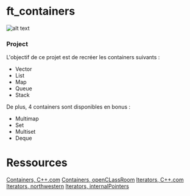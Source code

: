# ft_containers

![alt text](https://img.shields.io/badge/FT__CONTAINERS-125%2F100-green "Logo Title Text 1")

### Project

L'objectif de ce projet est de recréer les containers suivants :
- Vector
- List
- Map
- Queue
- Stack

De plus, 4 containers sont disponibles en bonus :
- Multimap
- Set
- Multiset
- Deque

# Ressources

[Containers, C++.com](https://en.cppreference.com/w/cpp/container)
[Containers, openCLassRoom](https://openclassrooms.com/fr/courses/1894236-programmez-avec-le-langage-c/1903098-utilisez-les-conteneurs)
[Iterators, C++.com](https://fr.cppreference.com/w/cpp/iterator)
[Iterators, northwestern](https://users.cs.northwestern.edu/~riesbeck/programming/c++/stl-iterator-define.html)
[Iterators, internalPointers](https://internalpointers.com/post/writing-custom-iterators-modern-cpp)
